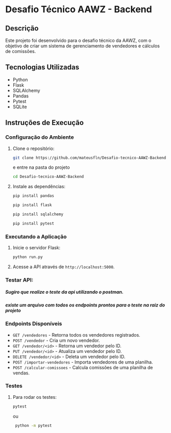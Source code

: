 # Desafio Técnico AAWZ - Backend

## Descrição
Este projeto foi desenvolvido para o desafio técnico da AAWZ, com o objetivo de criar um sistema de gerenciamento de vendedores e cálculos de comissões.

## Tecnologias Utilizadas
- Python
- Flask
- SQLAlchemy
- Pandas
- Pytest
- SQLite

## Instruções de Execução

### Configuração do Ambiente
1. Clone o repositório:
    ```sh
    git clone https://github.com/mateusfln/Desafio-tecnico-AAWZ-Backend
    ```
    e entre na pasta do projeto
    ```sh
    cd Desafio-tecnico-AAWZ-Backend
    ```

3. Instale as dependências:
    ```sh
    pip install pandas
    ```
    ```sh
    pip install flask
    ```
    ```sh
    pip install sqlalchemy
    ```
    ```sh
    pip install pytest
    ```

### Executando a Aplicação
1. Inicie o servidor Flask:
    ```sh
    python run.py
    ```

2. Acesse a API através de `http://localhost:5000`.

### Testar API:
##### Sugiro que realize o teste da api utilizando o postman.
##### existe um arquivo com todos os endpoints prontos para o teste na raiz do projeto

### Endpoints Disponíveis
- `GET /vendedores` - Retorna todos os vendedores registrados.
- `POST /vendedor` - Cria um novo vendedor.
- `GET /vendedor/<id>` - Retorna um vendedor pelo ID.
- `PUT /vendedor/<id>` - Atualiza um vendedor pelo ID.
- `DELETE /vendedor/<id>` - Deleta um vendedor pelo ID.
- `POST /importar-vendedores` - Importa vendedores de uma planilha.
- `POST /calcular-comissoes` - Calcula comissões de uma planilha de vendas.

### Testes
1. Para rodar os testes:
    ```sh
    pytest
    ```
    ou

   ```sh
    python -m pytest
    ```
